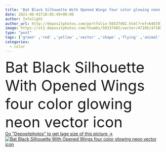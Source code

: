 ```yaml
---
title: 'Bat Black Silhouette With Opened Wings four color glowing neon vector icon'
date: 2021-06-01T10:05:49+00:00
author: Infolight
author_url: http://depositphotos.com/portfolio-50337402.html?ref=64678756
image: https://st2.depositphotos.com/thumbs/50337402/vector/47105/471054484/api_thumb_450.jpg?forcejpeg=true
type: "post"
tags: ['green' ,'red' ,'yellow' ,'vector' ,'shape' ,'flying' ,'animal' ,'black' ,'silhouette' ,'animals' ,'icon' ,'night' ,'glow' ,'random' ,'wings' ,'bat' ,'logo' ,'neon' ,'eps' ,'premium' ]
categories: 
  - color
---
```

<div aling="center">
            <font size="60"> Bat Black Silhouette With Opened Wings four color glowing neon vector icon</font>   
</div>
<div>
    <a href='https://depositphotos.com/471054484/stock-illustration-bat-black-silhouette-opened-wings.html?ref=64678756' target=_blank > Go "Depositphotos" to get lage size of this picture ->
        <img href='https://depositphotos.com/471054484/stock-illustration-bat-black-silhouette-opened-wings.html?ref=64678756' src='https://st2.depositphotos.com/50337402/47105/v/950/depositphotos_471054484-stock-illustration-bat-black-silhouette-opened-wings.jpg?forcejpeg=true' alt='Bat Black Silhouette With Opened Wings four color glowing neon vector icon' >
    </a>
</div>
